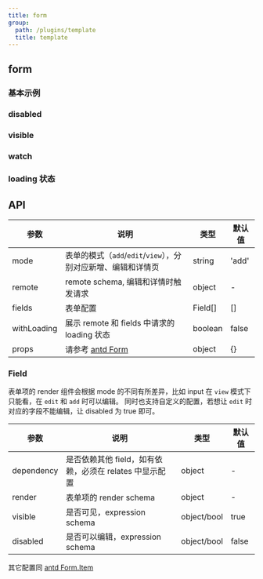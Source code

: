 ```yaml
---
title: form
group:
  path: /plugins/template
  title: template
---
```


## form

### 基本示例

<code src="../../../samples/template/form/Basic.tsx"></code>

### disabled

<code src="../../../samples/template/form/Disabled.tsx"></code>

### visible

<code src="../../../samples/template/form/Visible.tsx"></code>

### watch

<code src="../../../samples/template/form/Watch.tsx"></code>

### loading 状态

<code src="../../../samples/template/form/Loading.tsx"></code>

## API

| 参数        | 说明                                                           | 类型    | 默认值 |
| ----------- | -------------------------------------------------------------- | ------- | ------ |
| mode        | 表单的模式（`add`/`edit`/`view`），分别对应新增、编辑和详情页  | string  | 'add'  |
| remote      | remote schema, 编辑和详情时触发请求                            | object  | -      |
| fields      | 表单配置                                                       | Field[] | []     |
| withLoading | 展示 remote 和 fields 中请求的 loading 状态                    | boolean | false  |
| props       | 请参考 [antd Form](https://ant.design/components/form-cn/#API) | object  | {}     |

### Field

表单项的 render 组件会根据 mode 的不同有所差异，比如 input 在 `view` 模式下只能看，在 `edit` 和 `add` 时可以编辑。 同时也支持自定义的配置，若想让 `edit` 时对应的字段不能编辑，让 disabled 为 true 即可。

| 参数       | 说明                                                    | 类型        | 默认值 |
| ---------- | ------------------------------------------------------- | ----------- | ------ |
| dependency | 是否依赖其他 field，如有依赖，必须在 relates 中显示配置 | object      | -      |
| render     | 表单项的 render schema                                  | object      | -      |
| visible    | 是否可见，expression schema                             | object/bool | true   |
| disabled   | 是否可以编辑，expression schema                         | object/bool | false  |

其它配置同 [antd Form.Item](https://ant.design/components/form-cn/#FieldData)
